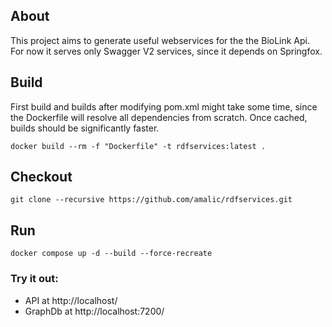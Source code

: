 ## About
This project aims to generate useful webservices for the the BioLink Api.
For now it serves only Swagger V2 services, since it depends on Springfox.
## Build
First build and builds after modifying pom.xml might take some time, since the Dockerfile will resolve all dependencies from scratch. Once cached, builds should be significantly faster.
```
docker build --rm -f "Dockerfile" -t rdfservices:latest .
```
## Checkout
```
git clone --recursive https://github.com/amalic/rdfservices.git
```

## Run
```
docker compose up -d --build --force-recreate
```

### Try it out: 
- API at http://localhost/
- GraphDb at http://localhost:7200/
